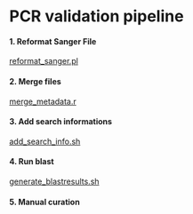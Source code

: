 # PCR validation pipeline

#### 1. Reformat Sanger File
[reformat_sanger.pl](https://github.com/Flavia95/HXB_pangenome/blob/main/scripts/reformat_sanger.pl)

 
#### 2. Merge files
[merge_metadata.r](https://github.com/Flavia95/HXB_pangenome/blob/main/scripts/rat_pangenome_chr12_snp_validation_merge_metadata.r)

#### 3. Add search informations 
[add_search_info.sh](https://github.com/Flavia95/HXB_pangenome/blob/main/scripts/addsearch_info.sh)

#### 4. Run blast
[generate_blastresults.sh](https://github.com/Flavia95/HXB_pangenome/blob/main/scripts/generate_blastresults.sh)

#### 5. Manual curation

